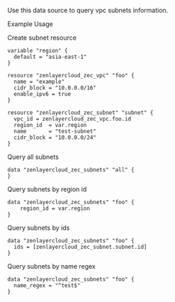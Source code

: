 Use this data source to query vpc subnets information.

Example Usage

Create subnet resource
```hcl
variable "region" {
  default = "asia-east-1"
}

resource "zenlayercloud_zec_vpc" "foo" {
  name = "example"
  cidr_block = "10.0.0.0/16"
  enable_ipv6 = true
}

resource "zenlayercloud_zec_subnet" "subnet" {
  vpc_id = zenlayercloud_zec_vpc.foo.id
  region_id	 = var.region
  name       = "test-subnet"
  cidr_block = "10.0.0.0/24"
}
```

Query all subnets
```hcl
data "zenlayercloud_zec_subnets" "all" {
}
```

Query subnets by region id

```hcl
data "zenlayercloud_zec_subnets" "foo" {
	region_id = var.region
}
```

Query subnets by ids
```hcl
data "zenlayercloud_zec_subnets" "foo" {
  ids = [zenlayercloud_zec_subnet.subnet.id]
}
```

Query subnets by name regex
```hcl
data "zenlayercloud_zec_subnets" "foo" {
  name_regex = "^test$"
}
```
